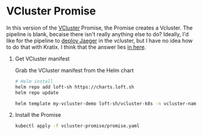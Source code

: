 # VCluster Promise

In this version of the [VCluster](https://www.vcluster.com/) Promise, the Promise creates a Vcluster. The pipeline is blank, becaise there isn't really anything else to do? Ideally, I'd like for the pipeline to [deploy Jaeger](test/) in the vcluster, but I have no idea how to do that with Kratix. I think that the answer lies [in here](https://www.vcluster.com/docs/operator/external-access).


1. Get VCluster manifest

    Grab the VCluster manifest from the Helm chart

    ```bash
    # Helm install
    helm repo add loft-sh https://charts.loft.sh
    helm repo update

    helm template my-vcluster-demo loft-sh/vcluster-k8s -n vcluster-namespace > vcluster-promise/resources/vcluster.yaml
    ```

2. Install the Promise

    ```bash
    kubectl apply -f vcluster-promise/promise.yaml
    ```